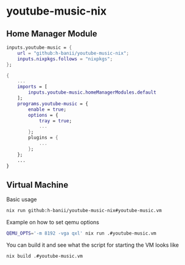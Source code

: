 # youtube-music-nix

## Home Manager Module

```nix
inputs.youtube-music = {
    url = "github:h-banii/youtube-music-nix";
    inputs.nixpkgs.follows = "nixpkgs";
};
```

```nix
{
    ...
    imports = [
        inputs.youtube-music.homeManagerModules.default
    ];
    programs.youtube-music = {
        enable = true;
        options = {
            tray = true;
            ...
        };
        plugins = {
            ...
        };
    };
    ...
}
```

## Virtual Machine

Basic usage

```sh
nix run github:h-banii/youtube-music-nix#youtube-music.vm
```

Example on how to set qemu options

```sh
QEMU_OPTS='-m 8192 -vga qxl' nix run .#youtube-music.vm
```

You can build it and see what the script for starting the VM looks like

```sh
nix build .#youtube-music.vm
```

